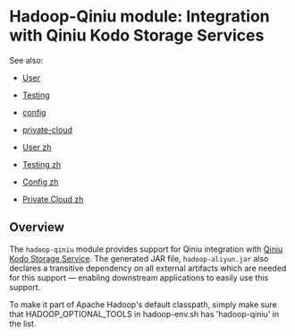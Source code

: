 <!---
  Licensed under the Apache License, Version 2.0 (the "License");
  you may not use this file except in compliance with the License.
  You may obtain a copy of the License at

   http://www.apache.org/licenses/LICENSE-2.0

  Unless required by applicable law or agreed to in writing, software
  distributed under the License is distributed on an "AS IS" BASIS,
  WITHOUT WARRANTIES OR CONDITIONS OF ANY KIND, either express or implied.
  See the License for the specific language governing permissions and
  limitations under the License. See accompanying LICENSE file.
-->

# Hadoop-Qiniu module: Integration with Qiniu Kodo Storage Services

<!-- MACRO{toc|fromDepth=0|toDepth=5} -->

See also:

* [User](./user.html)
* [Testing](./test.html)
* [config](./config.html)
* [private-cloud](./private-cloud.html)

* [User zh](./user_zh.html)
* [Testing zh](./test_zh.html)
* [Config zh](./config_zh.html)
* [Private Cloud zh](./private-cloud_zh.html)

## Overview

The `hadoop-qiniu` module provides support for Qiniu integration with
[Qiniu Kodo Storage Service](https://www.qiniu.com/products/kodo).
The generated JAR file, `hadoop-aliyun.jar` also declares a transitive
dependency on all external artifacts which are needed for this support — enabling
downstream applications to easily use this support.

To make it part of Apache Hadoop's default classpath, simply make sure
that HADOOP_OPTIONAL_TOOLS in hadoop-env.sh has 'hadoop-qiniu' in the list.
